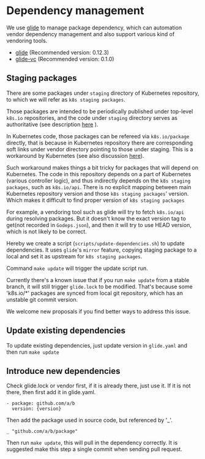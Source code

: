 # Dependency management
We use [glide](https://github.com/Masterminds/glide) to manage package dependency, which can automation vendor dependency management and also support various kind of vendoring tools.

- [glide](https://github.com/Masterminds/glide) (Recommended version: 0.12.3)
- [glide-vc](https://github.com/sgotti/glide-vc) (Recommended version: 0.1.0)

## Staging packages
There are some packages under `staging` directory of Kubernetes repository, to which we will refer as `k8s staging packages`.

Those packages are intended to be periodically published under top-level `k8s.io` repositories, and the code under `staging` directory serves as authoritative (see description [here](https://github.com/kubernetes/kubernetes/tree/master/staging) ).

In Kubernetes code, those packages can be refereed via `k8s.io/package` directly, that is because in Kubernetes repository there are corresponding soft links under vendor directory pointing to those under staging. This is a workaround by Kubernetes  (see also discussion [here](https://github.com/kubernetes/kubernetes/pull/24202)).

Such workaround makes things a bit tricky for packages that will depend on Kubernetes. The code in this repository depends on a part of Kubernetes (various controller logic), and thus indirectly depends on the `k8s staging packages`, such as `k8s.io/api`. There is no explicit mapping between main Kubernetes repository version and those `k8s staging packages`' version. Which makes it difficult to find proper version of `k8s staging packages`

For example, a vendoring tool such as glide will try to fetch `k8s.io/api` during resolving packages. But it doesn't know the exact version tag to get(not recorded in `Godeps.json`), and then it will try to use HEAD version, which is not likely to be correct.

Hereby we create a script (`scripts/update-dependencies.sh`) to update dependencies. It uses `glide`'s `mirror` feature, copying staging package to a local and set it as upstream for `k8s staging packages`.

Command `make update` will trigger the update script run.

Currently there's a known issue that if you run `make update` from a stable branch, it will still trigger `glide.lock` to be modified. That's because some 'k8s.io/*' packages are synced from local git repository, which has an unstable git commit version.

We welcome new proposals if you find better ways to address this issue.

## Update existing dependencies
To update existing dependencies, just update version in `glide.yaml` and then run `make update`

## Introduce new dependencies
Check glide.lock or vendor first, if it is already there, just use it.
If it is not there, then first add it in glide.yaml.
```
- package: github.com/a/b
  version: {version}
```

Then add the package used in source code, but referenced by '_'.
```
_ "github.com/a/b/package"
```

Then run `make update`, this will pull in the dependency correctly. It is suggested make this step a single commit when sending pull request.
